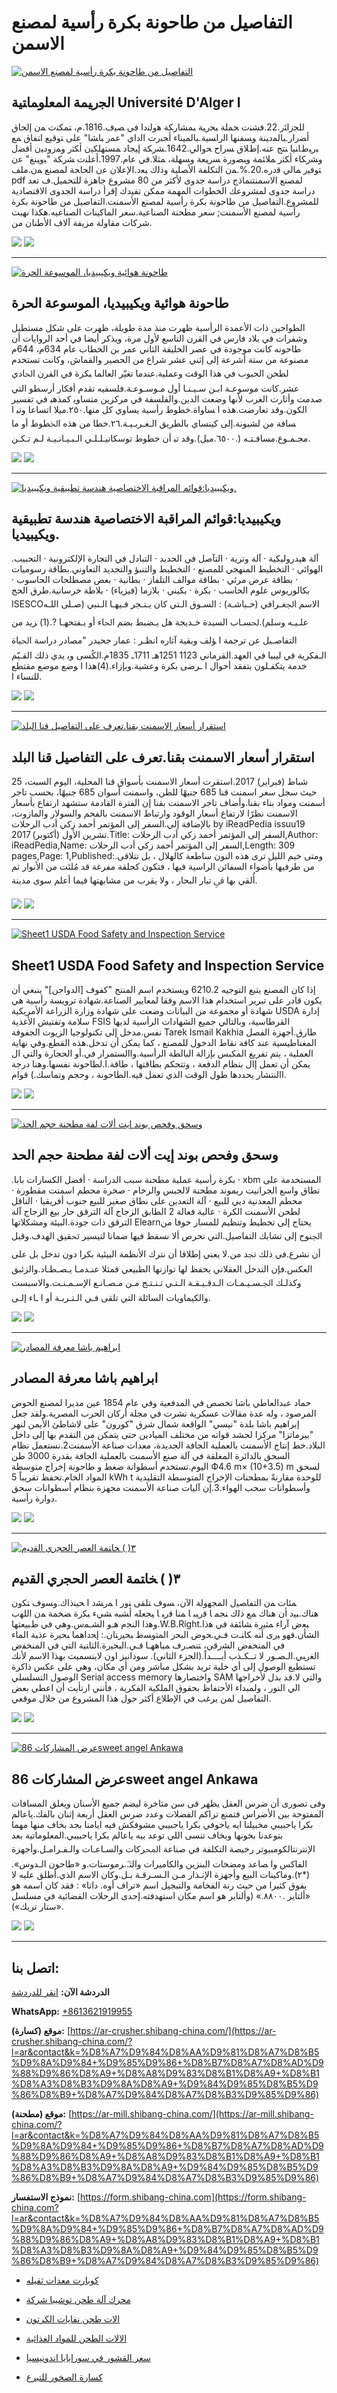 # التفاصيل من طاحونة بكرة رأسية لمصنع الاسمن

<a href="https://swt.shibang-china.com/?l=ar&img&k=%D8%A7%D9%84%D8%AA%D9%81%D8%A7%D8%B5%D9%8A%D9%84+%D9%85%D9%86+%D8%B7%D8%A7%D8%AD%D9%88%D9%86%D8%A9+%D8%A8%D9%83%D8%B1%D8%A9+%D8%B1%D8%A3%D8%B3%D9%8A%D8%A9+%D9%84%D9%85%D8%B5%D9%86%D8%B9+%D8%A7%D9%84%D8%A7%D8%B3%D9%85%D9%86" target="_blank">![التفاصيل من طاحونة بكرة رأسية لمصنع الاسمن](http://static.shibang-china.com/all-800x300/1045.jpg)</a>

## ﺍﻟﺠﺭﻴﻤﺔ ﺍﻟﻤﻌﻠﻭﻤﺎﺘﻴﺔ Université D&#39;Alger I
ﻟﻠﺠﺯﺍﺌﺭ.22.ﻓﺸﻨﺕ ﺤﻤﻠﺔ ﺒﺤﺭﻴﺔ ﺒﻤﺸﺎﺭﻜﺔ ﻫﻭﻟﻨﺩﺍ ﻓﻲ ﺼﻴﻑ.1816.ﻡ، ﺘﻤﻜﻨﺕ ﻤﻥ ﺇﻟﺤﺎﻕ ﺃﻀﺭﺍﺭ.ﺒﺎﻟﻤﺩﻴﻨﺔ ﻭﺴﻔﻨﻬﺎ ﺍﻟﺭﺍﺴﻴﺔ.ﺒﺎﻟﻤﻴﻨﺎﺀ ﺃﺠﺒﺭﺕ ﺍﻟﺩﺍﻱ &quot;ﻋﻤﺭ ﺒﺎﺸﺎ&quot; ﻋﻠﻰ ﺘﻭﻗﻴﻊ ﺍﺘﻔﺎﻕ ﻤﻊ ﺒﺭﻴﻁﺎﻨﻴﺎ ﻨﺘﺞ ﻋﻨﻪ.ﺇﻁﻼﻕ ﺴﺭﺍﺡ ﺤﻭﺍﻟﻲ.1642.ﺸﺭﻜﺔ ﺇﻴﺠﺎﺩ ﻤﺴﺘﻬﻠﻜﻴﻥ ﺃﻜﺜﺭ ﻭﻤﺯﻭﺩﻴﻥ ﺃﻓﻀل ﻭﺸﺭﻜﺎﺀ ﺃﻜﺜﺭ ﻤﻼﺌﻤﺔ ﻭﺒﺼﻭﺭﺓ ﺴﺭﻴﻌﺔ ﻭﺴﻬﻠﺔ، ﻤﺜﻼ.ﻓﻲ ﻋﺎﻡ.1997.ﺃﻋﻠﻨﺕ ﺸﺭﻜﺔ &quot;ﺒﻭﻴﻨﻎ&quot; ﻋﻥ ﺘﻭﻓﻴﺭ ﻤﺎﻟﻲ ﻗﺩﺭﻩ.20.%.ﻤﻥ ﺍﻟﺘﻜﻠﻔﺔ ﺍﻷﺼﻠﻴﺔ ﻭﺫﻟﻙ ﺒﻌﺩ.ﺍﻹﻋﻼﻥ ﻋﻥ ﺍﻟﺤﺎﺠﺔ ﻟﻤﺼﻨﻊ ﻤﻥ.ملف pdf لمصنع الاسمنتنماذج دراسة جدوى لأكثر من 80 مشروع جاهزة للتحميل.ف تعد دراسة جدوى لمشروعك الخطوات المهمة ممكن تفيدك إقرأ دراسة الجدوى الاقتصادية للمشروع.التفاصيل من طاحونة بكرة رأسية لمصنع الأسمنت.التفاصيل من طاحونة بكرة رأسية لمصنع الأسمنت; سعر مطحنة الصناعية.سعر الماكينات الصناعيه.هكذا نهبت شركات مقاولة مزيفة آلاف الأطنان من.


<a href="https://whatsapp.shibangsoft.com/WhatsApp.php" target="_blank" title="WhatsApp">![](http://static.shibang-china.com/icon/whatsapp.png)</a> <a href="https://swt.shibang-china.com/?l=ar&icon&k=%D8%A7%D9%84%D8%AA%D9%81%D8%A7%D8%B5%D9%8A%D9%84+%D9%85%D9%86+%D8%B7%D8%A7%D8%AD%D9%88%D9%86%D8%A9+%D8%A8%D9%83%D8%B1%D8%A9+%D8%B1%D8%A3%D8%B3%D9%8A%D8%A9+%D9%84%D9%85%D8%B5%D9%86%D8%B9+%D8%A7%D9%84%D8%A7%D8%B3%D9%85%D9%86" target="_blank">![](http://static.shibang-china.com/icon/chat-ar.png)</a>

---

<a href="https://swt.shibang-china.com/?l=ar&img&k=%D8%A7%D9%84%D8%AA%D9%81%D8%A7%D8%B5%D9%8A%D9%84+%D9%85%D9%86+%D8%B7%D8%A7%D8%AD%D9%88%D9%86%D8%A9+%D8%A8%D9%83%D8%B1%D8%A9+%D8%B1%D8%A3%D8%B3%D9%8A%D8%A9+%D9%84%D9%85%D8%B5%D9%86%D8%B9+%D8%A7%D9%84%D8%A7%D8%B3%D9%85%D9%86" target="_blank">![طاحونة هوائية ويكيبيديا، الموسوعة الحرة](http://static.shibang-china.com/all-800x300/142.jpg)</a>

## طاحونة هوائية ويكيبيديا، الموسوعة الحرة
الطواحين ذات الأعمدة الرأسية ظهرت منذ مدة طويلة، ظهرت على شكل مستطيل وشفرات في بلاد فارس في القرن التاسع لأول مرة، ويذكر أيضا في أحد الروايات أن طاحونه كانت موجودة في عصر الخليفة الثاني عمر بن الخطاب عام 634م، 644م مصنوعة من ستة أشرعة إلى إثني عشر شراع من الحصير والقماش، وكانت تستخدم لطحن الحبوب في هذا الوقت وعملية.عندما تغيّر العالما ﺒﻜﺮة ﻓﻲ اﻟﻘﺮن اﳊﺎدي ﻋﺸﺮ.ﻛﺎﻧﺖ ﻣﻮﺳﻮﻋـﺔ اﺑـﻦ ﺳـﻴـﻨـﺎ أول ﻣـﻮﺳـﻮﻋـﺔ.ﻓﻠﺴﻔﻴﻪ ﺗﻘﺪم أﻓﻜﺎر أرﺳﻄﻮ اﻟﺘﻲ ﺻﺪﻣﺖ وأﺛﺎرت اﻟﻐﺮب ﻷﻧﻬﺎ وﺿﻌﺖ اﻟﺪﻳﻦ.واﻟﻔﻠﺴﻔﺔ ﻓﻲ ﻣﺮﻛﺰﻳﻦ ﻣﺘﺴﺎوﻳ ﻛﻤﺬﻫﺒ ﻓﻲ ﺗﻔﺴﻴﺮ اﻟﻜﻮن.وﻗﺪ ﺗﻌﺎرﺿﺖ.ﻫﺬه ا ﺴﺎواة.ﺧﻄﻮط رأﺳﻴﺔ ﻳﺴﺎوي ﻛﻞ ﻣﻨﻬﺎ.٢٥٠.ﻣﻴﻼ اﺗﺴﺎﻋﺎ وﺗﺒ ا ﺴﺎﻓﺔ ﻣﻦ ﻟﺸﺒﻮﻧﺔ.إﻟﻰ ﻛﻴﻨﺴﺎي ﺑﺎﻟﻄﺮﻳﻖ اﻟـﻐـﺮﺑـﻴـﺔ.٢٦.ﺧﻄﺎ ﻣﻦ ﻫﺬه اﳋﻄﻮط أو ﻣﺎ ﻣﺠـﻤـﻮع.ﻣﺴﺎﻓـﺘـﻪ (.٦٥٠٠.ﻣﻴﻞ).وﻗﺪ ﺗﺒ أن ﺧﻄﻮط ﺗﻮﺳﻜﺎﻧﻴـﻠـﻠـﻲ اﻟـﺒـﻴـﺎﻧـﻴـﺔ ﻟـﻢ ﺗـﻜـﻦ.


<a href="https://whatsapp.shibangsoft.com/WhatsApp.php" target="_blank" title="WhatsApp">![](http://static.shibang-china.com/icon/whatsapp.png)</a> <a href="https://swt.shibang-china.com/?l=ar&icon&k=%D8%A7%D9%84%D8%AA%D9%81%D8%A7%D8%B5%D9%8A%D9%84+%D9%85%D9%86+%D8%B7%D8%A7%D8%AD%D9%88%D9%86%D8%A9+%D8%A8%D9%83%D8%B1%D8%A9+%D8%B1%D8%A3%D8%B3%D9%8A%D8%A9+%D9%84%D9%85%D8%B5%D9%86%D8%B9+%D8%A7%D9%84%D8%A7%D8%B3%D9%85%D9%86" target="_blank">![](http://static.shibang-china.com/icon/chat-ar.png)</a>

---

<a href="https://swt.shibang-china.com/?l=ar&img&k=%D8%A7%D9%84%D8%AA%D9%81%D8%A7%D8%B5%D9%8A%D9%84+%D9%85%D9%86+%D8%B7%D8%A7%D8%AD%D9%88%D9%86%D8%A9+%D8%A8%D9%83%D8%B1%D8%A9+%D8%B1%D8%A3%D8%B3%D9%8A%D8%A9+%D9%84%D9%85%D8%B5%D9%86%D8%B9+%D8%A7%D9%84%D8%A7%D8%B3%D9%85%D9%86" target="_blank">![ويكيبيديا:قوائم المراقبة الاختصاصية هندسة تطبيقية ويكيبيديا.](http://static.shibang-china.com/all-800x300/809.jpg)</a>

## ويكيبيديا:قوائم المراقبة الاختصاصية هندسة تطبيقية ويكيبيديا.
.آلة هيدروليكية &middot; آلة وترية &middot; التآصل في الحديد &middot; التبادل في التجارة الإلكترونية &middot; التحبيب الهوائي &middot; التخطيط المنهجي للمصنع &middot; التخطيط والتنبؤ والتجديد التعاوني.بطاقة رسوميات &middot; بطاقة عرض مرئي &middot; بطاقة موالف التلفاز &middot; بطانية &middot; بعض مصطلحات الحاسوب &middot; بكالوريوس علوم الحاسب &middot; بكرة &middot; بكيني &middot; بلازما (فيزياء) &middot; بلاطة خرسانية.طرق الحج ISESCOاﻻﺳﻢ اﳉﻐـﺮاﻓﻲ (ﺣـﺒﺎﺷـﺔ) : اﻟﺴـﻮق اﻟـﺘﻲ ﻛﺎن ﻳـﺘـﺠﺮ ﻓـﻴﻬـﺎ اﻟـﻨﺒﻲ (ﺻـﻠﻰ اﻟﻠـﻪ ﻋﻠـﻴـﻪ وﺳﻠﻢ).ﳊﺴـﺎب اﻟﺴﻴﺪة ﺧـﺪﻳﺠﺔ ﻫﻞ ﻳـﻀﺒﻂ ﺑﻀﻢ اﳊﺎء أو ﺑـﻔﺘﺤﻬـﺎ ?.(1) ﺰﻳﺪ ﻣﻦ اﻟﺘﻔﺎﺻـﻴﻞ ﻋﻦ ﺗﺮﺟﻤﺔ ا ﺆﻟﻒ وﺑﻘﻴﺔ آﺛﺎره اﻧﻈـﺮ : ﻋﻤﺎر ﺟﺤﻴﺪر &quot;ﻣﺼﺎدر دراﺳﺔ اﳊﻴﺎة اﻟـﻔﻜﺮﻳﺔ ﻓﻲ ﻟﻴﺒﻴﺎ ﻓﻲ اﻟﻌﻬﺪ.اﻟﻘﺮﻣﺎﻧﻲ 1123 1251ﻫـ 1711ـ 1835م.اﻟﻜُﺴﻰ وﺑ ﻳﺪي ذﻟﻚ اﻟﻘـﻴّﻢ ﺧﺪﻣﺔ ﻳﺘﻜﻔـﻠﻮن ﺑﺘﻔﻘﺪ أﺣﻮال ا ـﺮﺿﻰ ﺑﻜﺮة وﻋﺸﻴﺔ.وﺑﺈزاء.(4)ﻫﺬا ا ﻮﺿﻊ ﻣﻮﺿﻊ ﻣﻘﺘﻄﻊ ﻟﻠﻨﺴﺎء ا.


<a href="https://whatsapp.shibangsoft.com/WhatsApp.php" target="_blank" title="WhatsApp">![](http://static.shibang-china.com/icon/whatsapp.png)</a> <a href="https://swt.shibang-china.com/?l=ar&icon&k=%D8%A7%D9%84%D8%AA%D9%81%D8%A7%D8%B5%D9%8A%D9%84+%D9%85%D9%86+%D8%B7%D8%A7%D8%AD%D9%88%D9%86%D8%A9+%D8%A8%D9%83%D8%B1%D8%A9+%D8%B1%D8%A3%D8%B3%D9%8A%D8%A9+%D9%84%D9%85%D8%B5%D9%86%D8%B9+%D8%A7%D9%84%D8%A7%D8%B3%D9%85%D9%86" target="_blank">![](http://static.shibang-china.com/icon/chat-ar.png)</a>

---

<a href="https://swt.shibang-china.com/?l=ar&img&k=%D8%A7%D9%84%D8%AA%D9%81%D8%A7%D8%B5%D9%8A%D9%84+%D9%85%D9%86+%D8%B7%D8%A7%D8%AD%D9%88%D9%86%D8%A9+%D8%A8%D9%83%D8%B1%D8%A9+%D8%B1%D8%A3%D8%B3%D9%8A%D8%A9+%D9%84%D9%85%D8%B5%D9%86%D8%B9+%D8%A7%D9%84%D8%A7%D8%B3%D9%85%D9%86" target="_blank">![استقرار أسعار الاسمنت بقنا.تعرف على التفاصيل قنا البلد](http://static.shibang-china.com/all-800x300/936.jpg)</a>

## استقرار أسعار الاسمنت بقنا.تعرف على التفاصيل قنا البلد
25 شباط (فبراير) 2017.استقرت أسعار الاسمنت بأسواق قنا المحلية، اليوم السبت، حيث سجل سعر اسمنت قنا 685 جنيهًا للطن، واسمنت أسوان 685 جنيهًا، بحسب تاجر أسمنت ومواد بناء بقنا.وأضاف تاجر الاسمنت بقنا إن الفترة القادمة ستشهد ارتفاع بأسعار الاسمنت نظرًا لارتفاع أسعار الوقود وارتباط الاسمنت بالفحم والسولار والمازوت، بالإضافة إلي.السفر إلى المؤتمر أحمد زكي أدب الرحلات by iReadPedia issuu19 تشرين الأول (أكتوبر) 2017.Title: السفر إلى المؤتمر أحمد زكي أدب الرحلات,Author: iReadPedia,Name: السفر إلى المؤتمر أحمد زكي أدب الرحلات,Length: 309 pages,Page: 1,Published:.وﻣﺘﻰ ﺧﻴﻢ اﻟﻠﻴﻞ ﺗﺮى ﻫﺬه اﻟﻨﻮن ﺳﺎﻃﻌﺔ ﻛﺎﻟﻬﻼل ، ﺑﻞ ﺗﺘﻼﻗﻰ ﻣﻦ ﻃﺮﻓﻴﻬﺎ ﺑﺄﺿﻮاء اﻟﺴﻔﺎﺋﻦ اﻟﺮاﺳﻴﺔ ﻓﻴﻬﺎ ، ﻓﺘﻜﻮن ﻛﺤﻠﻘﺔ ﻣﻔﺮﻏﺔ ﻗﺪ ﻣُﻠﺌﺖ ﻣﻦ اﻷﻧﻮار ﺛﻢ أُﻟﻘﻲ ﺑﻬﺎ ﰲ ﺗﻴﺎر اﻟﺒﺤﺎر ، وﻻ ﻳﻘﺮب ﻣﻦ ﻣﺸﺎﺑﻬﺘﻬﺎ ﻓﻴﻤﺎ أﻋﻠﻢ ﺳﻮى ﻣﺪﻳﻨﺔ.


<a href="https://whatsapp.shibangsoft.com/WhatsApp.php" target="_blank" title="WhatsApp">![](http://static.shibang-china.com/icon/whatsapp.png)</a> <a href="https://swt.shibang-china.com/?l=ar&icon&k=%D8%A7%D9%84%D8%AA%D9%81%D8%A7%D8%B5%D9%8A%D9%84+%D9%85%D9%86+%D8%B7%D8%A7%D8%AD%D9%88%D9%86%D8%A9+%D8%A8%D9%83%D8%B1%D8%A9+%D8%B1%D8%A3%D8%B3%D9%8A%D8%A9+%D9%84%D9%85%D8%B5%D9%86%D8%B9+%D8%A7%D9%84%D8%A7%D8%B3%D9%85%D9%86" target="_blank">![](http://static.shibang-china.com/icon/chat-ar.png)</a>

---

<a href="https://swt.shibang-china.com/?l=ar&img&k=%D8%A7%D9%84%D8%AA%D9%81%D8%A7%D8%B5%D9%8A%D9%84+%D9%85%D9%86+%D8%B7%D8%A7%D8%AD%D9%88%D9%86%D8%A9+%D8%A8%D9%83%D8%B1%D8%A9+%D8%B1%D8%A3%D8%B3%D9%8A%D8%A9+%D9%84%D9%85%D8%B5%D9%86%D8%B9+%D8%A7%D9%84%D8%A7%D8%B3%D9%85%D9%86" target="_blank">![Sheet1 USDA Food Safety and Inspection Service](http://static.shibang-china.com/all-800x300/1333.jpg)</a>

## Sheet1 USDA Food Safety and Inspection Service
إذا كان المصنع يتبع التوجيه 6210.2 ويستخدم اسم المنتج &quot;كفوف [الدواجن]&quot; ينبغي أن يكون قادر على تبرير استخدام هذا الاسم وفقا لمعايير الصناعة.شهادة ترويسة رأسية هي شهادة أو مجموعة من البيانات وضعت على شهادة وزارة الزراعة الأمريكية USDA إدارة سلامة وتفتيش الأغذية FSIS القرطاسية، وبالتالي جميع الشهادات الرأسية لديها نفس.مدخل إلى تكنولوجيا الزيوت الجفوفة Tarek Ismail Kakhia طارق.أجهزة الفصل المغناطيسية عند كافة نقاط الدخول للمصنع ، كما يمكن أن تدخل.هذه القطع.وفي نهاية العملية ، يتم تفريغ المكبس بإزالة البالطة الرأسية.واالستمرار في.أو الحجارة والتي ال يمكن أن تعمل إال بنظام الدفعة ، وتتحكم بطاقتها ، طاقة.ا.لطاحونة نفسها.وهنا درجة االنتشار يحددها طول الوقت الذي تعمل فيه.الطاحونة ، وحجم وتماسك.) قوام.


<a href="https://whatsapp.shibangsoft.com/WhatsApp.php" target="_blank" title="WhatsApp">![](http://static.shibang-china.com/icon/whatsapp.png)</a> <a href="https://swt.shibang-china.com/?l=ar&icon&k=%D8%A7%D9%84%D8%AA%D9%81%D8%A7%D8%B5%D9%8A%D9%84+%D9%85%D9%86+%D8%B7%D8%A7%D8%AD%D9%88%D9%86%D8%A9+%D8%A8%D9%83%D8%B1%D8%A9+%D8%B1%D8%A3%D8%B3%D9%8A%D8%A9+%D9%84%D9%85%D8%B5%D9%86%D8%B9+%D8%A7%D9%84%D8%A7%D8%B3%D9%85%D9%86" target="_blank">![](http://static.shibang-china.com/icon/chat-ar.png)</a>

---

<a href="https://swt.shibang-china.com/?l=ar&img&k=%D8%A7%D9%84%D8%AA%D9%81%D8%A7%D8%B5%D9%8A%D9%84+%D9%85%D9%86+%D8%B7%D8%A7%D8%AD%D9%88%D9%86%D8%A9+%D8%A8%D9%83%D8%B1%D8%A9+%D8%B1%D8%A3%D8%B3%D9%8A%D8%A9+%D9%84%D9%85%D8%B5%D9%86%D8%B9+%D8%A7%D9%84%D8%A7%D8%B3%D9%85%D9%86" target="_blank">![وسحق وفحص بوند إيت ألات لفة مطحنة حجم الحد](http://static.shibang-china.com/all-800x300/42.jpg)</a>

## وسحق وفحص بوند إيت ألات لفة مطحنة حجم الحد
.بكرة رأسية عملية مطحنة سبب الدراسة &middot; أفضل الكسارات بابا &middot; xbm المستخدمة على نطاق واسع الجرانيت ريموند مطحنة لالجبس والرخام &middot; صخرة محطم اسمنت مقطورة &middot; محطم المعدنية ديي للبيع &middot; آلة التعدين على نطاق صغير للبيع جنوب أفريقيا &middot; الناقل لطحن الأسمنت الكرة &middot; عالية فعالة 2 الطابق الزجاج آلة الترقق حار بيع الزجاج آلة الترقق ذات جودة.اﻟﺒﻴﺌﺔ وﻣﺸﻜﻼﺗﻬﺎ Elearnﻳﺤﺘﺎج إﻟﻰ ﺗﺨﻄﻴﻂ وﺗﻨﻈﻴﻢ ﻟﻠﻤﺴﺎر ﺧﻮﻓﺎ ﻣﻦ اﳉﻨﻮح إﻟﻰ ﺗﺸﺎﺑﻚ اﻟﺘﻔﺎﺻﻴﻞ.اﻟﺘﻲ ﻧﺤﺮص أﻻ ﻧﺴﻘﻂ ﻓﻴﻬﺎ ﺿﻤﺎﻧﺎ ﻟﺘﻴﺴﻴﺮ ﲢﻘﻴﻖ اﻟﻬﺪف.وﻗﺒﻞ أن ﻧﺸﺮع.ﻓﻲ ذﻟﻚ ﳒﺪ ﻣﻦ.ﻻ ﻳﻌﻨﻲ إﻃﻼﻗﺎ أن ﻧﺘﺮك اﻷﻧﻈﻤﺔ اﻟﺒﻴﺌﻴﺔ ﺑﻜﺮا دون ﺗﺪﺧﻞ ﺑﻞ ﻋﻠﻰ اﻟﻌﻜﺲ.ﻓﺈن اﻟﺘﺪﺧﻞ اﻟﻌﻘﻼﻧﻲ ﻳﺤﻔﻆ ﻟﻬﺎ ﺗﻮازﻧﻬﺎ اﻟﻄﺒﻴﻌﻲ ﻓﻤﺜﻼ ﻋﻨـﺪﻣـﺎ ﻳـﺼـﻄـﺎد.واﻟﺰﺋﺒﻖ وﻛﺬﻟـﻚ اﳉـﺴـﻴـﻤـﺎت اﻟـﺪﻗـﻴـﻘـﺔ اﻟـﺘـﻲ ﺗـﻨـﺘـﺞ ﻣـﻦ ﻣـﺼـﺎﻧـﻊ اﻹﺳـﻤـﻨـﺖ.واﻻﺳﺒﺴﺖ واﻟﻜﻴﻤﺎوﻳﺎت اﻟﺴﺎﺋﻠﺔ اﻟﺘﻲ ﺗﻠﻘﻰ ﻓـﻲ اﻟـﺘـﺮﺑـﺔ أو ا ـﺎء إﻟـﻰ.


<a href="https://whatsapp.shibangsoft.com/WhatsApp.php" target="_blank" title="WhatsApp">![](http://static.shibang-china.com/icon/whatsapp.png)</a> <a href="https://swt.shibang-china.com/?l=ar&icon&k=%D8%A7%D9%84%D8%AA%D9%81%D8%A7%D8%B5%D9%8A%D9%84+%D9%85%D9%86+%D8%B7%D8%A7%D8%AD%D9%88%D9%86%D8%A9+%D8%A8%D9%83%D8%B1%D8%A9+%D8%B1%D8%A3%D8%B3%D9%8A%D8%A9+%D9%84%D9%85%D8%B5%D9%86%D8%B9+%D8%A7%D9%84%D8%A7%D8%B3%D9%85%D9%86" target="_blank">![](http://static.shibang-china.com/icon/chat-ar.png)</a>

---

<a href="https://swt.shibang-china.com/?l=ar&img&k=%D8%A7%D9%84%D8%AA%D9%81%D8%A7%D8%B5%D9%8A%D9%84+%D9%85%D9%86+%D8%B7%D8%A7%D8%AD%D9%88%D9%86%D8%A9+%D8%A8%D9%83%D8%B1%D8%A9+%D8%B1%D8%A3%D8%B3%D9%8A%D8%A9+%D9%84%D9%85%D8%B5%D9%86%D8%B9+%D8%A7%D9%84%D8%A7%D8%B3%D9%85%D9%86" target="_blank">![ابراهيم باشا معرفة المصادر](http://static.shibang-china.com/all-800x300/277.jpg)</a>

## ابراهيم باشا معرفة المصادر
حماد عبدالعاطي باشا تخصص في المدفعية وفي عام 1854 عين مديرا لمصنع الحوض المرصود ، وله عدة مقالات عسكرية نشرت في مجلة أركان الحرب المصرية.ولقد جعل إبراهيم باشا بلدة &quot;نيسي&quot; الواقعة شمال شرق &quot;كورون&quot; على لاشاطئ الأيمن لنهر &quot;بيرماتزا&quot; مركزا لحشد قواته من مختلف الميادين حتى يتمكن من التقدم بها إلى داخل البلاد.خط إنتاج الأسمنت بالعملية الجافة الجديدة، معدات صناعة الأسمنت2.نستعمل نظام السحق بالدائرة المغلقة في آلة صنع الأسمنت بالعملية الجافة بقدرة 3000 طن اليوم.تستخدم أسطوانة ضغط و طاحونة إخراج متوسطة Ф4.6 m× (10+3.5) m لسحق المواد الخام.تحفظ تقريباً 5 kWh t للوحدة مقارنةً بمطحنات الإخراج المتوسطة التقليدية وأسطوانات سحب الهواء.3.إن آليات صناعة الأسمنت مجهزة بنظام أسطوانات سحق دوارة رأسية.


<a href="https://whatsapp.shibangsoft.com/WhatsApp.php" target="_blank" title="WhatsApp">![](http://static.shibang-china.com/icon/whatsapp.png)</a> <a href="https://swt.shibang-china.com/?l=ar&icon&k=%D8%A7%D9%84%D8%AA%D9%81%D8%A7%D8%B5%D9%8A%D9%84+%D9%85%D9%86+%D8%B7%D8%A7%D8%AD%D9%88%D9%86%D8%A9+%D8%A8%D9%83%D8%B1%D8%A9+%D8%B1%D8%A3%D8%B3%D9%8A%D8%A9+%D9%84%D9%85%D8%B5%D9%86%D8%B9+%D8%A7%D9%84%D8%A7%D8%B3%D9%85%D9%86" target="_blank">![](http://static.shibang-china.com/icon/chat-ar.png)</a>

---

<a href="https://swt.shibang-china.com/?l=ar&img&k=%D8%A7%D9%84%D8%AA%D9%81%D8%A7%D8%B5%D9%8A%D9%84+%D9%85%D9%86+%D8%B7%D8%A7%D8%AD%D9%88%D9%86%D8%A9+%D8%A8%D9%83%D8%B1%D8%A9+%D8%B1%D8%A3%D8%B3%D9%8A%D8%A9+%D9%84%D9%85%D8%B5%D9%86%D8%B9+%D8%A7%D9%84%D8%A7%D8%B3%D9%85%D9%86" target="_blank">![٣( ) ﺨﺎﺘﻤﺔ ﺍﻟﻌﺼﺭ ﺍﻟﺤﺠﺭﻱ ﺍﻟﻘﺩﻴﻡ](http://static.shibang-china.com/all-800x300/1454.jpg)</a>

## ٣( ) ﺨﺎﺘﻤﺔ ﺍﻟﻌﺼﺭ ﺍﻟﺤﺠﺭﻱ ﺍﻟﻘﺩﻴﻡ
ﻤﺌﺎﺕ ﻤﻥ ﺍﻟﺘﻔﺎﺼﻴل ﺍﻟﻤﺠﻬﻭﻟﺔ ﺍﻵﻥ، ﺴﻭﻑ ﺘﻠﻘﻰ ﻨﻭﺭ ﺍ ﻤﺭﺸﺩ ﺍ ﺤﻴﻨﺫﺍﻙ.ﻭﺴﻭﻑ ﺘﻜﻭﻥ ﻫﻨﺎﻙ.ﺒﻴﺩ ﺃﻥ ﻫﻨﺎﻙ ﻤﻊ ﺫﻟﻙ ﻨﺠﻤ ﺎ ﻗﺭﻴﺒ ﺎ ﻤﻨﺎ ﻗﺭﺒ ﺎ ﻴﺠﻌﻠﻪ ﺃﺸﺒﻪ ﺸﻲﺀ ﺒﻜﺭﺓ ﻀﺨﻤﺔ ﻤﻥ ﺍﻟﻠﻬﺏ ﻭﻫﺫﺍ ﺍﻟﻨﺠﻡ ﻫـﻭ ﺍﻟﺸـﻤﺱ.ﻭﻫﻲ ﻓﻲ ﻁﺒﻴﻌﺘﻬﺎ.W.B.Right.ﺒﻌﺽ ﺁﺭﺍﺀ ﻤﺜﻴﺭﺓ ﺸﺎﺌﻘﺔ ﻓﻲ ﻫﺫﺍ ﺍﻟﺸﺄﻥ.ﻓﻬﻭ ﻴﺭﻯ ﺃﻨﻪ ﻜﺎﻨـﺕ ﻓـﻲ.ﺤﻭﺽ ﺍﻟﺒﺤﺭ ﺍﻟﻤﺘﻭﺴﻁ ﺒﺤﻴﺭﺘﺎﻥ.: ﺇﺤﺩﺍﻫﻤﺎ ﺒﺤﻴﺭﺓ ﻋﺫﺒﺔ ﺍﻟﻤﺎﺀ ﻓﻲ ﺍﻟﻤﻨﺨﻔﺽ ﺍﻟﺸﺭﻗﻲ، ﺘﻨﺼـﺭﻑ ﻤﻴﺎﻫﻬـﺎ ﻓـﻲ.ﺍﻟﺒﺤﻴﺭﺓ.ﺍﻟﺜﺎﻨﻴﺔ ﺍﻟﺘﻲ ﻓﻲ ﺍﻟﻤﻨﺨﻔﺽ ﺍﻟﻐﺭﺒﻲ.الـصـور لا تــكـذب أبــــداً.(الجزء الثاني). سودانيز اون لاينسميت بهذا الاسم لأنك تستطيع الوصول إلى أي خلية تريد بشكل مباشر ومن أي مكان، وهي على عكس ذاكرة الوصول التسلسلي Serial access memory واختصارها SAM والتي لا.قد بذل لأخراجها الي النور ، ولمبداء الأحتفاظ بحقوق الملكية الفكرية ، فأنني ارتأيت أن اعطي بعض التفاصيل لمن يرغب في الإطلاع أكثر حول هذا المشروع من خلال موقعي.


<a href="https://whatsapp.shibangsoft.com/WhatsApp.php" target="_blank" title="WhatsApp">![](http://static.shibang-china.com/icon/whatsapp.png)</a> <a href="https://swt.shibang-china.com/?l=ar&icon&k=%D8%A7%D9%84%D8%AA%D9%81%D8%A7%D8%B5%D9%8A%D9%84+%D9%85%D9%86+%D8%B7%D8%A7%D8%AD%D9%88%D9%86%D8%A9+%D8%A8%D9%83%D8%B1%D8%A9+%D8%B1%D8%A3%D8%B3%D9%8A%D8%A9+%D9%84%D9%85%D8%B5%D9%86%D8%B9+%D8%A7%D9%84%D8%A7%D8%B3%D9%85%D9%86" target="_blank">![](http://static.shibang-china.com/icon/chat-ar.png)</a>

---

<a href="https://swt.shibang-china.com/?l=ar&img&k=%D8%A7%D9%84%D8%AA%D9%81%D8%A7%D8%B5%D9%8A%D9%84+%D9%85%D9%86+%D8%B7%D8%A7%D8%AD%D9%88%D9%86%D8%A9+%D8%A8%D9%83%D8%B1%D8%A9+%D8%B1%D8%A3%D8%B3%D9%8A%D8%A9+%D9%84%D9%85%D8%B5%D9%86%D8%B9+%D8%A7%D9%84%D8%A7%D8%B3%D9%85%D9%86" target="_blank">![عرض المشاركات 86sweet angel Ankawa](http://static.shibang-china.com/all-800x300/428.jpg)</a>

## عرض المشاركات 86sweet angel Ankawa
وفى تصورى أن ضرس العقل يظهر فى سن متاخرة ليضم جميع الأسنان ويغلق المسافات المفتوحة بين الأضراس فتمنع تراكم الفضلات وعدد ضرس العقل أربعة إثنان بالفك.ياعالم بكرا ياحبيبي مخبيلنا ايه ياخوفي بكرا ياحبيبي مشوفكش فيه ايامنا بجد بخاف منها مهما بتوعدنا بخونها وبخاف تنسى اللي توعد بيه ياعالم بكرا ياحبيبي.المعلوماتية بعد الإنترنتاﻟﻜﻮﻣﺒﻴﻮﺗﺮ رﺧﻴﺼﺔ اﻟﺘﻜﻠﻔﺔ ﻓﻲ ﺻﻨﺎﻋﺔ اﶈﺮﻛﺎت واﻟﺴـﺎﻋـﺎت واﻟـﻔـﺮاﻣـﻞ.وأﺟﻬﺰة اﻟﻔﺎﻛﺲ وا ﺼﺎﻋﺪ وﻣﻀﺨﺎت اﻟﺒﻨﺰﻳﻦ واﻟﻜﺎﻣﻴﺮات واﻟﺜ.َ.ﺮﻣﻮﺳﺘﺎت.و «ﻃﺎﺣﻮن اﻟـﺪوس».(*٢).وﻣﺎﻛﻴﻨﺎت اﻟﺒﻴﻊ وأﺟﻬﺰة اﻹﻧـﺬار ﻣـﻦ اﻟـﺴـﺮﻗـﺔ ﺑـﻞ.وﻛﺎن اﻻﺳﻢ اﻟﺬي.أﻃﻠﻖ ﻋﻠﻴﻪ ﻻ ﻳﻔﻮق ﻛﺜﻴﺮا ﻣﻦ ﺣﻴﺚ رﻧﺔ اﻟﻔﺨﺎﻣﺔ واﻟﺘﺒﺠﻴﻞ اﺳﻢ «ﺗﺮاف أوه. داﺗﺎ» : ﻓﻘﺪ ﻛﺎن اﺳﻤﻪ ﻫﻮ «أﻟﺘﺎﻳﺮ .٨٨٠٠.» (وأﻟﺘﺎﻳﺮ ﻫﻮ اﺳﻢ ﻣﻜﺎن اﺳﺘﻬﺪﻓﺘﻪ.إﺣﺪى اﻟﺮﺣﻼت اﻟﻔﻀﺎﺋﻴﺔ ﻓﻲ ﻣﺴﻠﺴﻞ «ﺳﺘﺎر ﺗﺮﻳﻚ»).


<a href="https://whatsapp.shibangsoft.com/WhatsApp.php" target="_blank" title="WhatsApp">![](http://static.shibang-china.com/icon/whatsapp.png)</a> <a href="https://swt.shibang-china.com/?l=ar&icon&k=%D8%A7%D9%84%D8%AA%D9%81%D8%A7%D8%B5%D9%8A%D9%84+%D9%85%D9%86+%D8%B7%D8%A7%D8%AD%D9%88%D9%86%D8%A9+%D8%A8%D9%83%D8%B1%D8%A9+%D8%B1%D8%A3%D8%B3%D9%8A%D8%A9+%D9%84%D9%85%D8%B5%D9%86%D8%B9+%D8%A7%D9%84%D8%A7%D8%B3%D9%85%D9%86" target="_blank">![](http://static.shibang-china.com/icon/chat-ar.png)</a>

---
## اتصل بنا:

**الدردشة الآن:** [انقر للدردشة](https://swt.shibang-china.com?l=ar&contact&k=%D8%A7%D9%84%D8%AA%D9%81%D8%A7%D8%B5%D9%8A%D9%84+%D9%85%D9%86+%D8%B7%D8%A7%D8%AD%D9%88%D9%86%D8%A9+%D8%A8%D9%83%D8%B1%D8%A9+%D8%B1%D8%A3%D8%B3%D9%8A%D8%A9+%D9%84%D9%85%D8%B5%D9%86%D8%B9+%D8%A7%D9%84%D8%A7%D8%B3%D9%85%D9%86)

**WhatsApp:**  [+8613621919955](https://whatsapp.shibangsoft.com/WhatsApp.php)

**موقع (كسارة):** [https://ar-crusher.shibang-china.com/](https://ar-crusher.shibang-china.com/?l=ar&contact&k=%D8%A7%D9%84%D8%AA%D9%81%D8%A7%D8%B5%D9%8A%D9%84+%D9%85%D9%86+%D8%B7%D8%A7%D8%AD%D9%88%D9%86%D8%A9+%D8%A8%D9%83%D8%B1%D8%A9+%D8%B1%D8%A3%D8%B3%D9%8A%D8%A9+%D9%84%D9%85%D8%B5%D9%86%D8%B9+%D8%A7%D9%84%D8%A7%D8%B3%D9%85%D9%86)

**موقع (مطحنة):** [https://ar-mill.shibang-china.com/](https://ar-mill.shibang-china.com/?l=ar&contact&k=%D8%A7%D9%84%D8%AA%D9%81%D8%A7%D8%B5%D9%8A%D9%84+%D9%85%D9%86+%D8%B7%D8%A7%D8%AD%D9%88%D9%86%D8%A9+%D8%A8%D9%83%D8%B1%D8%A9+%D8%B1%D8%A3%D8%B3%D9%8A%D8%A9+%D9%84%D9%85%D8%B5%D9%86%D8%B9+%D8%A7%D9%84%D8%A7%D8%B3%D9%85%D9%86)

**نموذج الاستفسار:** [https://form.shibang-china.com](https://form.shibang-china.com?l=ar&contact&k=%D8%A7%D9%84%D8%AA%D9%81%D8%A7%D8%B5%D9%8A%D9%84+%D9%85%D9%86+%D8%B7%D8%A7%D8%AD%D9%88%D9%86%D8%A9+%D8%A8%D9%83%D8%B1%D8%A9+%D8%B1%D8%A3%D8%B3%D9%8A%D8%A9+%D9%84%D9%85%D8%B5%D9%86%D8%B9+%D8%A7%D9%84%D8%A7%D8%B3%D9%85%D9%86)

* [كوبارت معدات ثقيله](../21/%D9%83%D9%88%D8%A8%D8%A7%D8%B1%D8%AA%20%D9%85%D8%B9%D8%AF%D8%A7%D8%AA%20%D8%AB%D9%82%D9%8A%D9%84%D9%87.md)

* [محرك آلة طحن توشيبا شركة](../23/%D9%85%D8%AD%D8%B1%D9%83%20%D8%A2%D9%84%D8%A9%20%D8%B7%D8%AD%D9%86%20%D8%AA%D9%88%D8%B4%D9%8A%D8%A8%D8%A7%20%D8%B4%D8%B1%D9%83%D8%A9.md)

* [الات طحن نفايات الكرتون](../21/%D8%A7%D9%84%D8%A7%D8%AA%20%D8%B7%D8%AD%D9%86%20%D9%86%D9%81%D8%A7%D9%8A%D8%A7%D8%AA%20%D8%A7%D9%84%D9%83%D8%B1%D8%AA%D9%88%D9%86.md)

* [الالات الطحن للمواد الغذائية](../22/%D8%A7%D9%84%D8%A7%D9%84%D8%A7%D8%AA%20%D8%A7%D9%84%D8%B7%D8%AD%D9%86%20%D9%84%D9%84%D9%85%D9%88%D8%A7%D8%AF%20%D8%A7%D9%84%D8%BA%D8%B0%D8%A7%D8%A6%D9%8A%D8%A9.md)

* [سعر القشور في سورابايا اندونيسيا](../23/%D8%B3%D8%B9%D8%B1%20%D8%A7%D9%84%D9%82%D8%B4%D9%88%D8%B1%20%D9%81%D9%8A%20%D8%B3%D9%88%D8%B1%D8%A7%D8%A8%D8%A7%D9%8A%D8%A7%20%D8%A7%D9%86%D8%AF%D9%88%D9%86%D9%8A%D8%B3%D9%8A%D8%A7.md)

* [كسارة الصخور للتبرع](../25/%D9%83%D8%B3%D8%A7%D8%B1%D8%A9%20%D8%A7%D9%84%D8%B5%D8%AE%D9%88%D8%B1%20%D9%84%D9%84%D8%AA%D8%A8%D8%B1%D8%B9.md)